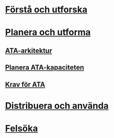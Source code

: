 # [Förstå och utforska](/advanced-threat-analytics/understand-explore/what-is-ata)
# [Planera och utforma](ata-capacity-planning.md)
## [ATA-arkitektur](ata-architecture.md)
## [Planera ATA-kapaciteten](ata-capacity-planning.md)
## [Krav för ATA](ata-prerequisites.md)
# [Distribuera och använda](/advanced-threat-analytics/deploy-use/install-ata)
# [Felsöka](/advanced-threat-analytics/troubleshoot/troubleshooting-ata-using-logs)


<!--HONumber=May16_HO1-->


